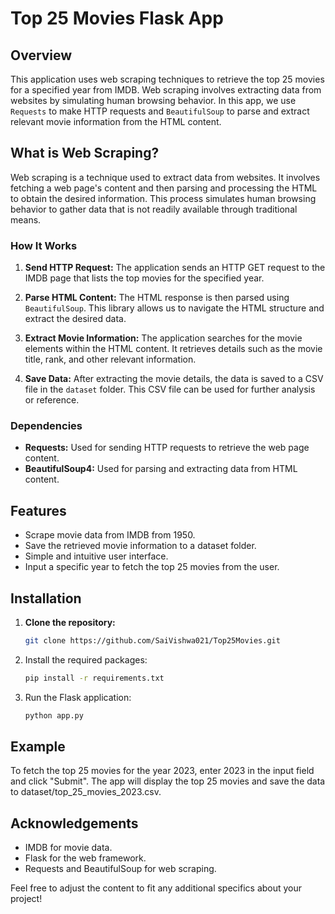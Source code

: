 # Top 25 Movies Flask App

## Overview

This application uses web scraping techniques to retrieve the top 25 movies for a specified year from IMDB. Web scraping involves extracting data from websites by simulating human browsing behavior. In this app, we use `Requests` to make HTTP requests and `BeautifulSoup` to parse and extract relevant movie information from the HTML content.

## What is Web Scraping?

Web scraping is a technique used to extract data from websites. It involves fetching a web page's content and then parsing and processing the HTML to obtain the desired information. This process simulates human browsing behavior to gather data that is not readily available through traditional means.

### How It Works

1. **Send HTTP Request:**
   The application sends an HTTP GET request to the IMDB page that lists the top movies for the specified year.

2. **Parse HTML Content:**
   The HTML response is then parsed using `BeautifulSoup`. This library allows us to navigate the HTML structure and extract the desired data.

3. **Extract Movie Information:**
   The application searches for the movie elements within the HTML content. It retrieves details such as the movie title, rank, and other relevant information.

4. **Save Data:**
   After extracting the movie details, the data is saved to a CSV file in the `dataset` folder. This CSV file can be used for further analysis or reference.

### Dependencies

- **Requests:** Used for sending HTTP requests to retrieve the web page content.
- **BeautifulSoup4:** Used for parsing and extracting data from HTML content.


## Features

- Scrape movie data from IMDB from 1950.
- Save the retrieved movie information to a dataset folder.
- Simple and intuitive user interface.
- Input a specific year to fetch the top 25 movies from the user.


## Installation

1. **Clone the repository:**

   ```bash
   git clone https://github.com/SaiVishwa021/Top25Movies.git
   ```
2. Install the required packages:
   ```bash
   pip install -r requirements.txt
   ```
3. Run the Flask application:
   ```bash
   python app.py
   ```
## Example
To fetch the top 25 movies for the year 2023, enter 2023 in the input field and click "Submit". The app will display the top 25 movies and save the data to dataset/top_25_movies_2023.csv.

## Acknowledgements
- IMDB for movie data.
- Flask for the web framework.
- Requests and BeautifulSoup for web scraping.

Feel free to adjust the content to fit any additional specifics about your project!


